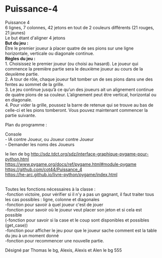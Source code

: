 # Puissance-4
Puissance 4
<br> 6 lignes, 7 colonnes, 42 jetons en tout de 2 couleurs différents (21 rouges, 21 jaunes)
<br> Le but étant d'aligner 4 jetons
<br><strong>But du jeu :</strong>
<br>Être le premier joueur à placer quatre de ses pions sur une ligne horizontale, verticale
ou diagonale continue.
<br><strong>Règles du jeu :</strong>
<br>1. Choisissez le premier joueur (ou choisi au hasard). Le joueur qui commence la première partie sera
le deuxième joueur au cours de la deuxième partie.
<br>2. À tour de rôle, chaque joueur fait tomber un de ses pions dans une des fentes
au sommet de la grille.
<br>3. Le jeu continue jusqu’à ce qu’un des joueurs ait un alignement continue de
quatre pions de sa couleur. L’alignement peut être vertical, horizontal ou en
diagonale.
<br>4. Pour vider la grille, poussez la barre de retenue qui se trouve au bas de celle-ci
et les pions tomberont. Vous pouvez maintenant commencer la partie suivante.

Plan du programme :

Console
<br>- IA contre Joueur, ou Joueur contre Joueur
<br>- Demander les noms des Joueurs


le lien de bg http://sdz.tdct.org/sdz/interface-graphique-pygame-pour-python.html
<br>https://www.pygame.org/docs/ref/pygame.html#module-pygame
<br>https://github.com/cot44/Puissance_4
<br> https://he-arc.github.io/livre-python/pygame/index.html


<br> Toutes les fonctions nécessaires à la classe :
<br>-fonction victoire, pour vérifier si il n'y a pas un gagnant, il faut traiter tous les cas possibles : ligne, colonne et diagonales
<br>-fonction pour savoir à quel joueur c'est de jouer
<br>-fonction pour savoir où le joueur veut placer son jeton et si cela est possible
<br>(-fonction pour savoir si la case et le coup sont disponibles et possibles (get_case))
<br>-fonction pour afficher le jeu pour que le joueur sache comment est la table du jeu à un moment donné
<br>-fonction pour recommencer une nouvelle partie.

Désigné par Thomas le bg, Alexis, Alexis et Alen le bg 555